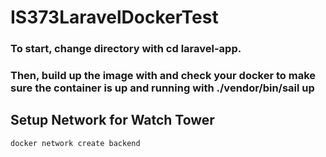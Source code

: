 # IS373LaravelDockerTest

### To start, change directory with cd laravel-app.
### Then, build up the image with and check your docker to make sure the container is up and running with ./vendor/bin/sail up

## Setup Network for Watch Tower
```
docker network create backend
```
